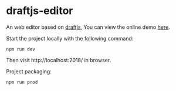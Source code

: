 # draftjs-editor

An web editor based on [draftjs](https://github.com/facebook/draft-js), You can view the online demo [here](http://yi-jy.com/draftjs-editor/example/).

Start the project locally with the following command:

```
npm run dev
```

Then visit http://localhost:2018/ in browser.

Project packaging:

```
npm run prod
```



